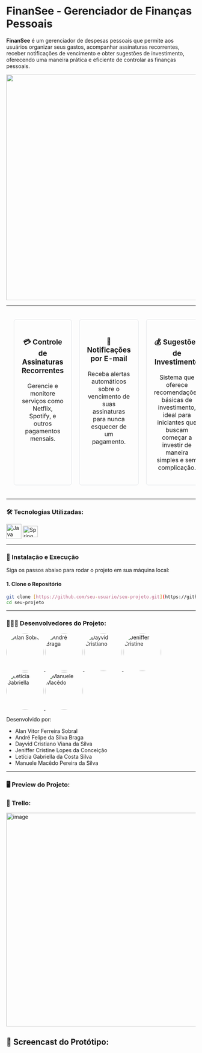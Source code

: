 # FinanSee - Gerenciador de Finanças Pessoais

**FinanSee** é um gerenciador de despesas pessoais que permite aos usuários organizar seus gastos, acompanhar assinaturas recorrentes, receber notificações de vencimento e obter sugestões de investimento, oferecendo uma maneira prática e eficiente de controlar as finanças pessoais.

<p align="center">
  <img src="https://github.com/user-attachments/assets/c3932a39-2b50-4d57-814d-177b8f95c52f" width="600" />
</p>

---

<div align="center">
  <table style="width:100%; border-collapse: separate; border-spacing: 20px;">
    <tr>
      <td style="width:33.33%; vertical-align:top; padding:20px; border: 1px solid #e1e4e8; border-radius: 6px;">
        <h3><p align="center">💳 Controle de Assinaturas Recorrentes</p></h3>
        <p align="center">Gerencie e monitore serviços como Netflix, Spotify, e outros pagamentos mensais.</p>
      </td>
      <td style="width:33.33%; vertical-align:top; padding:20px; border: 1px solid #e1e4e8; border-radius: 6px;">
        <h3><p align="center">🔔 Notificações por E-mail</p></h3>
        <p align="center">Receba alertas automáticos sobre o vencimento de suas assinaturas para nunca esquecer de um pagamento.</p>
      </td>
      <td style="width:33.33%; vertical-align:top; padding:20px; border: 1px solid #e1e4e8; border-radius: 6px;">
        <h3><p align="center">💰 Sugestões de Investimento</p></h3>
        <p align="center">Sistema que oferece recomendações básicas de investimento, ideal para iniciantes que buscam começar a investir de maneira simples e sem complicação.</p>
      </td>
    </tr>
  </table>
</div>

---

### 🛠 Tecnologias Utilizadas:

<div style="display: inline_block">
  <img align="center" alt="Java" heigth="30" width="40" src="https://cdn.jsdelivr.net/gh/devicons/devicon@latest/icons/java/java-original.svg">
  <img align="center" alt="Spring Boot" height="30" width="40" src="https://cdn.jsdelivr.net/gh/devicons/devicon@latest/icons/springboot/springboot-original.svg">
</div>

---

### 🚀 Instalação e Execução

Siga os passos abaixo para rodar o projeto em sua máquina local:

#### 1. Clone o Repositório

```bash
git clone [https://github.com/seu-usuario/seu-projeto.git](https://github.com/seu-usuario/seu-projeto.git)
cd seu-projeto
```
---

### 👨🏻‍💻 Desenvolvedores do Projeto:
<a href="https://github.com/alancodex">
  <img style="border-radius: 50%" src="https://avatars.githubusercontent.com/u/164885084?v=4" width="100px;" alt="Alan Sobral"/>
</a>
<a href="https://github.com/ndrfelipe">
  <img style="border-radius: 50%" src="https://avatars.githubusercontent.com/u/121582652?v=4" width="100px;" alt="André Braga"/>
</a>
<a href="https://github.com/dayvidcristiano">
  <img style="border-radius: 50%" src="https://avatars.githubusercontent.com/u/180871184?v=4" width="100px;" alt="Dayvid Cristiano"/>
</a>
<a href="https://github.com/jenixcri">
  <img style="border-radius: 50%" src="https://avatars.githubusercontent.com/u/180560755?v=4" width="100px;" alt="Jeniffer Cristine"/>
</a>
<a href="https://github.com/Leticia-Gabs">
  <img style="border-radius: 50%" src="https://avatars.githubusercontent.com/u/179833715?v=4" width="100px;" alt="Letícia Gabriella"/>
</a>
<a href="https://github.com/ManueleMacedo">
  <img style="border-radius: 50%" src="https://avatars.githubusercontent.com/u/170131973?v=4" width="100px;" alt="Manuele Macêdo"/>
</a>

Desenvolvido por:
- Alan Vitor Ferreira Sobral
- André Felipe da Silva Braga
- Dayvid Cristiano Viana da Silva
- Jeniffer Cristine Lopes da Conceição
- Letícia Gabriella da Costa Silva
- Manuele Macêdo Pereira da Silva

---
### 🖥️ Preview do Projeto:

### 📌 Trello:
<img width="1365" height="568" alt="image" src="https://github.com/user-attachments/assets/4f6b77bd-6e63-46fd-8854-ecadc679718b" />

## 🎥 Screencast do Protótipo:

